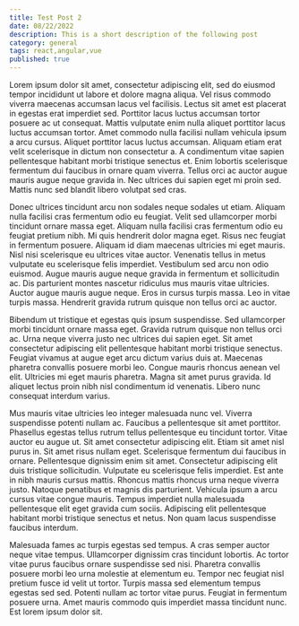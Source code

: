 ```yaml
---
title: Test Post 2
date: 08/22/2022
description: This is a short description of the following post
category: general
tags: react,angular,vue
published: true
---
```


Lorem ipsum dolor sit amet, consectetur adipiscing elit, sed do eiusmod tempor incididunt ut labore et dolore magna aliqua. Vel risus commodo viverra maecenas accumsan lacus vel facilisis. Lectus sit amet est placerat in egestas erat imperdiet sed. Porttitor lacus luctus accumsan tortor posuere ac ut consequat. Mattis vulputate enim nulla aliquet porttitor lacus luctus accumsan tortor. Amet commodo nulla facilisi nullam vehicula ipsum a arcu cursus. Aliquet porttitor lacus luctus accumsan. Aliquam etiam erat velit scelerisque in dictum non consectetur a. A condimentum vitae sapien pellentesque habitant morbi tristique senectus et. Enim lobortis scelerisque fermentum dui faucibus in ornare quam viverra. Tellus orci ac auctor augue mauris augue neque gravida in. Nec ultrices dui sapien eget mi proin sed. Mattis nunc sed blandit libero volutpat sed cras.

Donec ultrices tincidunt arcu non sodales neque sodales ut etiam. Aliquam nulla facilisi cras fermentum odio eu feugiat. Velit sed ullamcorper morbi tincidunt ornare massa eget. Aliquam nulla facilisi cras fermentum odio eu feugiat pretium nibh. Mi quis hendrerit dolor magna eget. Risus nec feugiat in fermentum posuere. Aliquam id diam maecenas ultricies mi eget mauris. Nisl nisi scelerisque eu ultrices vitae auctor. Venenatis tellus in metus vulputate eu scelerisque felis imperdiet. Vestibulum sed arcu non odio euismod. Augue mauris augue neque gravida in fermentum et sollicitudin ac. Dis parturient montes nascetur ridiculus mus mauris vitae ultricies. Auctor augue mauris augue neque. Eros in cursus turpis massa. Leo in vitae turpis massa. Hendrerit gravida rutrum quisque non tellus orci ac auctor.

Bibendum ut tristique et egestas quis ipsum suspendisse. Sed ullamcorper morbi tincidunt ornare massa eget. Gravida rutrum quisque non tellus orci ac. Urna neque viverra justo nec ultrices dui sapien eget. Sit amet consectetur adipiscing elit pellentesque habitant morbi tristique senectus. Feugiat vivamus at augue eget arcu dictum varius duis at. Maecenas pharetra convallis posuere morbi leo. Congue mauris rhoncus aenean vel elit. Ultricies mi eget mauris pharetra. Magna sit amet purus gravida. Id aliquet lectus proin nibh nisl condimentum id venenatis. Libero nunc consequat interdum varius.

Mus mauris vitae ultricies leo integer malesuada nunc vel. Viverra suspendisse potenti nullam ac. Faucibus a pellentesque sit amet porttitor. Phasellus egestas tellus rutrum tellus pellentesque eu tincidunt tortor. Vitae auctor eu augue ut. Sit amet consectetur adipiscing elit. Etiam sit amet nisl purus in. Sit amet risus nullam eget. Scelerisque fermentum dui faucibus in ornare. Pellentesque dignissim enim sit amet. Consectetur adipiscing elit duis tristique sollicitudin. Vulputate eu scelerisque felis imperdiet. Est ante in nibh mauris cursus mattis. Rhoncus mattis rhoncus urna neque viverra justo. Natoque penatibus et magnis dis parturient. Vehicula ipsum a arcu cursus vitae congue mauris. Tempus imperdiet nulla malesuada pellentesque elit eget gravida cum sociis. Adipiscing elit pellentesque habitant morbi tristique senectus et netus. Non quam lacus suspendisse faucibus interdum.

Malesuada fames ac turpis egestas sed tempus. A cras semper auctor neque vitae tempus. Ullamcorper dignissim cras tincidunt lobortis. Ac tortor vitae purus faucibus ornare suspendisse sed nisi. Pharetra convallis posuere morbi leo urna molestie at elementum eu. Tempor nec feugiat nisl pretium fusce id velit ut tortor. Turpis massa sed elementum tempus egestas sed sed. Potenti nullam ac tortor vitae purus. Feugiat in fermentum posuere urna. Amet mauris commodo quis imperdiet massa tincidunt nunc. Est lorem ipsum dolor sit.
